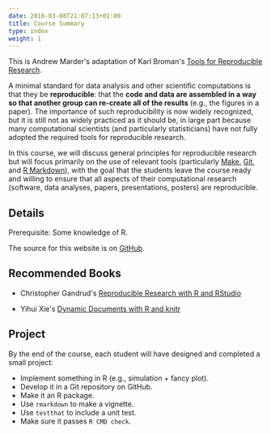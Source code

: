 ```yaml
---
date: 2016-03-08T21:07:13+01:00
title: Course Summary
type: index
weight: 1
---
```


This is Andrew Marder's adaptation of Karl Broman's [Tools for
Reproducible Research](https://github.com/kbroman/Tools4RR).

A minimal standard for data analysis and other scientific computations
is that they be **reproducible**: that the **code and data are
assembled in a way so that another group can re-create all of the
results** (e.g., the figures in a paper). The importance of such
reproducibility is now widely recognized, but it is still not as
widely practiced as it should be, in large part because many
computational scientists (and particularly statisticians) have not
fully adopted the required tools for reproducible research.

In this course, we will discuss general principles for reproducible
research but will focus primarily on the use of relevant tools
(particularly [Make](https://www.gnu.org/software/make/),
[Git](https://git-scm.org/), and
[R Markdown](https://rmarkdown.rstudio.com/)), with the goal that the
students leave the course ready and willing to ensure that all aspects
of their computational research (software, data analyses, papers,
presentations, posters) are reproducible.

## Details

Prerequisite: Some knowledge of R.

The source for this website is on
[GitHub](https://github.com/amarder/reproducible-research).

## Recommended Books

* Christopher Gandrud's [Reproducible Research with R and RStudio](https://www.amazon.com/gp/product/1498715370?ie=UTF8&tag=7210-20)

* Yihui Xie's [Dynamic Documents with R and knitr](https://www.amazon.com/gp/product/1498716962?ie=UTF8&tag=7210-20)

## Project

By the end of the course, each student will have designed and
completed a small project:

* Implement something in R (e.g., simulation + fancy plot).
* Develop it in a Git repository on GitHub.
* Make it an R package.
* Use `rmarkdown` to make a vignette.
* Use `testthat` to include a unit test.
* Make sure it passes `R CMD check`.
